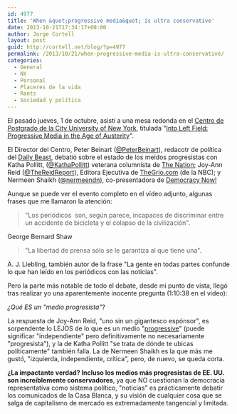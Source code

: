```yaml
---
id: 4977
title: 'When &quot;progressive media&quot; is ultra conservative'
date: 2013-10-21T17:34:17+00:00
author: Jorge Cortell
layout: post
guid: http://cortell.net/blog/?p=4977
permalink: /2013/10/21/when-progressive-media-is-ultra-conservative/
categories:
  - General
  - NY
  - Personal
  - Placeres de la vida
  - Rants
  - Sociedad y polí­tica
---
```

El pasado jueves, 1 de octubre, asistí a una mesa redonda en el <a title="http://www.gc.cuny.edu/Home" href="http://www.gc.cuny.edu/Home" target="_blank">Centro de Postgrado de la City University of New York</a>, titulada "<a title="http://www.gc.cuny.edu/Public-Programming/Calendar/Detail?id=20738" href="http://www.gc.cuny.edu/Public-Programming/Calendar/Detail?id=20738" target="_blank">Into Left Field: Progressive Media in the Age of Austerity</a>".

El Director del Centro, Peter Beinart (<a title="https://twitter.com/PeterBeinart" href="https://twitter.com/PeterBeinart" target="_blank">@PeterBeinart</a>), redacotr de política del <a title="http://www.thedailybeast.com" href="http://www.thedailybeast.com" target="_blank">Daily Beast</a>, debatió sobre el estado de los meidos progresistas con Katha Pollitt, (<a title="https://twitter.com/KathaPollitt" href="https://twitter.com/KathaPollitt" target="_blank">@KathaPollitt</a>) veterana columnista de <a title="http://www.thenation.com" href="http://www.thenation.com" target="_blank">The Nation</a>; Joy-Ann Reid (<a title="https://twitter.com/TheReidReport" href="https://twitter.com/TheReidReport" target="_blank">@TheReidReport</a>), Editora Ejecutiva de <a title="http://thegrio.com" href="http://thegrio.com" target="_blank">TheGrio.com</a> (de la NBC); y Nermeen Shaikh (<a title="https://twitter.com/nermeendn" href="https://twitter.com/nermeendn" target="_blank">@nermeendn</a>), co-presentadora de <a title="http://www.democracynow.org" href="http://www.democracynow.org" target="_blank">Democracy Now!</a></p> 

Aunque se puede ver el evento completo en el vídeo adjunto, algunas frases que me llamaron la atención:

> "Los periódicos  son, según parece, incapaces de discriminar entre un accidente de bicicleta y el colapso de la civilización".

George Bernard Shaw

> "La libertad de prensa sólo se le garantiza al que tiene una".

A. J. Liebling, también autor de la frase "La gente en todas partes confunde lo que han leído en los periódicos con las noticias".

Pero la parte más notable de todo el debate, desde mi punto de vista, llegó tras realizar yo una aparentemente inocente pregunta (1:10:38 en el video):

_¿Qué ES un "medio progresista"_?

La respuesta de Joy-Ann Reid, "uno sin un gigantesco espónsor", es sorpendente lo LEJOS de lo que es un medio "<a title="http://www.merriam-webster.com/dictionary/progressive" href="http://www.merriam-webster.com/dictionary/progressive" target="_blank">progressive</a>" (puede significar "independiente" pero definitivamente no necesariamente "progresista"), y la de Katha Pollitt "se trata de dónde te ubicas políticamente" también falla. La de Nermeen Shaikh es la que más me gustó, "izquierda, independiente, crítica", pero, de nuevo, se queda corta. 

**¿La impactante verdad? Incluso los medios más progresistas de EE. UU. son increíblemente conservadores**, ya que NO cuestionan la democracia representativa como sistema político, "noticias" es prácticamente debatir los comunicados de la Casa Blanca, y su visión de cualquier cosa que se salga de capitalismo de mercado es extremadamente tangencial y limitada.